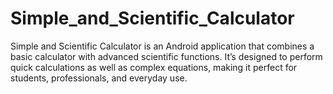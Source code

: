 # Simple_and_Scientific_Calculator
Simple and Scientific Calculator is an Android application that combines a basic calculator with advanced scientific functions. It’s designed to perform quick calculations as well as complex equations, making it perfect for students, professionals, and everyday use.
